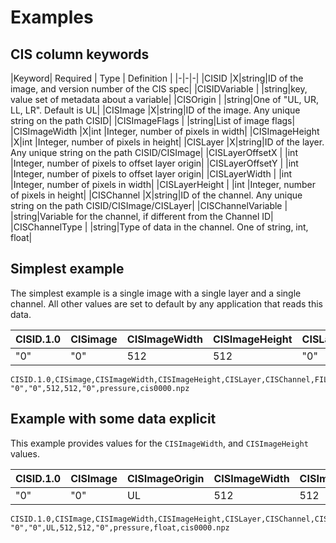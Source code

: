 # Examples

## CIS column keywords

|Keyword| Required | Type | Definition |
|-|-|-|
|CISID              |X|string|ID of the image, and version number of the CIS spec|
|CISIDVariable      | |string|key, value set of metadata about a variable|
|CISOrigin          | |string|One of "UL, UR, LL, LR". Default is UL|
|CISImage           |X|string|ID of the image. Any unique string on the path CISID|
|CISImageFlags      | |string|List of image flags|
|CISImageWidth      |X|int   |Integer, number of pixels in width|
|CISImageHeight     |X|int   |Integer, number of pixels in height|
|CISLayer           |X|string|ID of the layer. Any unique string on the path CISID/CISImage| 
|CISLayerOffsetX    | |int   |Integer, number of pixels to offset layer origin|
|CISLayerOffsetY    | |int   |Integer, number of pixels to offset layer origin|
|CISLayerWidth      | |int   |Integer, number of pixels in width|
|CISLayerHeight     | |int   |Integer, number of pixels in height|
|CISChannel         |X|string|ID of the channel. Any unique string on the path CISID/CISImage/CISLayer| 
|CISChannelVariable | |string|Variable for the channel, if different from the Channel ID|
|CISChannelType     | |string|Type of data in the channel. One of string, int, float|

## Simplest example
The simplest example is a single image with a single layer and a single channel. All other values are set to default by any application that reads this data.

|CISID.1.0|CISimage|CISImageWidth|CISImageHeight|CISLayer|CISChannel|FILE|
|-|-|-|-|-|-|-|
|"0"|"0"|512|512|"0"|pressure|cis0000.npz|

```
CISID.1.0,CISimage,CISImageWidth,CISImageHeight,CISLayer,CISChannel,FILE
"0","0",512,512,"0",pressure,cis0000.npz
```

## Example with some data explicit 
This example provides values for the `CISImageWidth`, and `CISImageHeight` values.

|CISID.1.0|CISImage|CISImageOrigin|CISImageWidth|CISImageHeight|CISLayer|CISChannel|CISChannelType|FILE|
|-|-|-|-|-|-|-|-|-|
|"0"|"0"|UL|512|512|"0"|pressure|float|cis0000.npz|

```
CISID.1.0,CISImage,CISImageWidth,CISImageHeight,CISLayer,CISChannel,CISChanne,FlILE
"0","0",UL,512,512,"0",pressure,float,cis0000.npz
```
